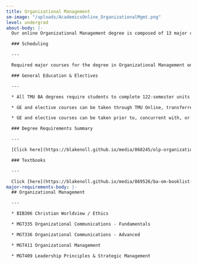 ```yaml
---
title: Organizational Management
sm-image: "/uploads/AcademicsOnline_OrganizationalMgmt.png"
level: undergrad
about-body: |-
  Our online Organizational Management degree is composed of 13 major courses totaling 39 semester units. This program has been designed to help students develop effective leadership and management skills in the business arena from a distinctly biblical perspective. The curriculum is organized to provide a greater understanding of the management field, the communication tools necessary for success, and the biblical framework for a Christian in the workplace.

  ### Scheduling

  ---

  Required major courses for the degree in Organizational Management online are taught in two 8-week blocks over three semesters each year. Students taking one course per block are able to complete the major coursework in 28 months. By taking more than one course per block, the program can be completed in as little as 14 months.

  ### General Education & Electives

  ---

  * All TMU BA degrees require students to complete 122-semester units which includes major coursework (39 units), General Education (GE) requirements (65 units), and unrestricted electives (18 units).

  * GE and elective courses can be taken through TMU Online, transferred in from another accredited college or university, and/or via Advanced Placement or CLEP (subject to TMU transfer credit policies).

  * GE and elective courses can be taken prior to, concurrent with, or subsequent to completion of the major coursework.

  ### Degree Requirements Summary

  ---

  [Click here](https://blakenoll.github.io/media/868245/olp-organizational-management-tmu.pdf "OLP Organizational Management-TMU.pdf")to print a summary of the degree requirements for BA in Organizational Management.

  ### Textbooks

  ---

  Click [here](https://blakenoll.github.io/media/869526/ba-om-booklist-new.pdf "BA-OM Booklist NEW.pdf") to view the Textbooks for all Online Organizational Management courses.
major-requirements-body: |-
  ## Organizational Management

  ---

  * BIB306 Christian Worldview / Ethics

  * MGT335 Organizational Communications - Fundamentals

  * MGT336 Organizational Communications - Advanced

  * MGT411 Organizational Management

  * MGT409 Leadership Principles & Strategic Management

  * ECN210 Microeconomics

  * MGT413 Human Resource Management

  * MGT430 Technology & Organizational Decision Making

  * MGT345 Business Law

  * BIB453 Biblical Ethics in a World of Business

  * MGT425 Strategic Marketing

  * MGT435 Financial & Managerial Accounting

  * MGT461 Capstone- Management Project

  **\*\*Every third course, one unit of Distinctives of Biblical Living is required.**
layout: undergradonline
---
```


<h2>Organizational Management</h2>
<p>Our <span>online Organizational Management degree</span> is composed of 13 major courses totaling 39 semester units.  This program has been designed to help students develop effective leadership and management skills in the business arena from a distinctly biblical perspective. The curriculum is organized to provide a greater understanding of the management field, the communication tools necessary for success, and the biblical framework for a Christian in the workplace.</p>
<p> </p>
<h2>Major Requirements</h2>
<table border="1" cellspacing="0" cellpadding="5" style="width: 100%;">
<tbody>
<tr>
<td colspan="2" width="282" valign="bottom">
<p align="center">Course Number &amp; Title</p>
</td>
<td width="41" valign="bottom">
<p align="center">Units</p>
</td>
<td colspan="2" width="265" valign="bottom">
<p align="center">Course Number &amp; Title</p>
</td>
<td width="42" valign="bottom">
<p align="center">Units</p>
</td>
</tr>
<tr>
<td width="51">
<p>BIB306</p>
</td>
<td width="231">
<p>Christian Worldview / Ethics</p>
</td>
<td width="41">
<p align="center">3</p>
</td>
<td width="51">
<p>MGT430</p>
</td>
<td width="214">
<p>Technology &amp; Organizational Decision Making</p>
</td>
<td width="42">
<p align="center">3</p>
</td>
</tr>
<tr>
<td width="51">
<p>MGT335</p>
</td>
<td width="231">
<p>Organizational Communications - Fundamentals</p>
</td>
<td width="41">
<p align="center">3</p>
</td>
<td width="51">
<p><span>MGT345</span></p>
</td>
<td width="214">
<p>Business Law</p>
</td>
<td width="42">
<p align="center">3</p>
</td>
</tr>
<tr>
<td width="51">
<p>MGT336</p>
</td>
<td width="231">
<p>Organizational Communications - Advanced</p>
</td>
<td width="41">
<p align="center">3</p>
</td>
<td width="51">
<p><span>BIB453</span></p>
</td>
<td width="214">
<p>Biblical Ethics in a World of Business</p>
</td>
<td width="42">
<p align="center">3</p>
</td>
</tr>
<tr>
<td width="51">
<p>MGT411</p>
</td>
<td width="231">
<p>Organizational Management</p>
</td>
<td width="41">
<p align="center">3</p>
</td>
<td width="51">
<p><span>MGT425</span></p>
</td>
<td width="214">
<p>Strategic Marketing</p>
</td>
<td width="42">
<p align="center">3</p>
</td>
</tr>
<tr>
<td width="51">
<p>MGT409</p>
</td>
<td width="231">
<p>Leadership Principles &amp; Strategic Management</p>
</td>
<td width="41">
<p align="center">3</p>
</td>
<td width="51">
<p><span>MGT435</span></p>
</td>
<td width="214">
<p>Financial &amp; Managerial Accounting</p>
</td>
<td width="42">
<p align="center">3</p>
</td>
</tr>
<tr>
<td width="51">
<p>ECN210</p>
</td>
<td width="231">
<p>Microeconomics</p>
</td>
<td width="41">
<p align="center">3</p>
</td>
<td width="51">
<p><span>MGT461</span></p>
</td>
<td width="214">
<p>Capstone- Management Project</p>
</td>
<td width="42">
<p align="center">3</p>
</td>
</tr>
<tr>
<td width="51">
<p>MGT413</p>
</td>
<td width="231">
<p>Human Resource Management</p>
</td>
<td width="41">
<p align="center">3</p>
</td>
<td width="51">
<p> </p>
</td>
<td width="214">
<p> </p>
</td>
<td width="42">
<p align="center"> </p>
</td>
</tr>
</tbody>
</table>
<p> <strong>**Every third course, one unit of Distinctives of Biblical Living is required.</strong> </p>
<h2> Program-level Learning Outcomes</h2>
<p>At completion of The Master’s University Organizational Management BA program, the student will be able to:</p>
<ol>
<li>Demonstrate, in a business management context, the ability to effectively communicate using both written and oral skills.</li>
<li>Demonstrate, in a business management context, the ability to work with others in task coordination and goal achievement using a team approach.</li>
<li>Demonstrate, in a business management context, the application of analytical and critical thinking.</li>
<li>Demonstrate an overall ability to use in an integrated manner all aspects of organizational management practices (including: business communication, management, finance, marketing, and human resources).</li>
</ol>
<h2>Scheduling</h2>
<hr />
<p>Required major courses for the degree in Organizational Management online are taught in two 8-week blocks over three semesters each year.  Students taking one course per block are able to complete the major coursework in 28 months.  By taking more than one course per block, the program can be completed in as little as 14 months.</p>
<p> </p>
<h2>General Education &amp; Electives</h2>
<div><hr /></div>
<ul>
<li> All TMU BA degrees require students to complete 122-semester units which includes major coursework (39 units), General Education (GE) requirements (65 units), and unrestricted electives (18 units).</li>
<li>GE and elective courses can be taken through TMU Online, transferred in from another accredited college or university, and/or via Advanced Placement or CLEP (subject to TMU transfer credit policies).</li>
<li>GE and elective courses can be taken prior to, concurrent with, or subsequent to completion of the major coursework.</li>
</ul>
<p> </p>
<h2>Degree Requirements Summary</h2>
<div><hr /></div>
<p><a href="/media/868245/olp-organizational-management-tmu.pdf" title="OLP Organizational Management-TMU.pdf"><span style="background-color: #ffffff;">Click here</span></a> to print a summary of the degree requirements for BA in Organizational Management.</p>
<p> </p>
<h2>Career Opportunities</h2>
<div><hr /></div>
<p>The Organizational Management major is designed to be broad enough to prepare a student for a variety of leadership opportunities and specific enough to give them the in-depth knowledge and character development to succeed in any career. Prior students have gone on to the following roles and careers:</p>
<ul>
<li>Executive Leadership</li>
<li>Business Management</li>
<li>Advanced degrees (MBA, etc.)</li>
<li>Entrepreneurship</li>
<li>Administrators</li>
</ul>
<h2>Textbooks</h2>
<p><span style="color: #616161; font-family: Raleway, sans-serif; font-size: 22px; font-weight: 800; line-height: 28px;"><!--EndFragment--> </span></p>
<div><hr /></div>
<p><strong>Click <a href="/media/869526/ba-om-booklist-new.pdf" title="BA-OM Booklist NEW.pdf">here</a> to view the Textbooks for all Online Organizational Management courses.</strong></p>
<p>To Order Textbooks: The following link will connect you to the <span style="background-color: #ffffff;">Master's University Bookstore</span><a style="background-color: #ffffff;" href="http://www.cbamatthews.com/masterscoll/buy_main.asp"> </a>where you can check out pricing to buy, rent, and order your texts from the convenience of your home.</p>
<p> </p>
